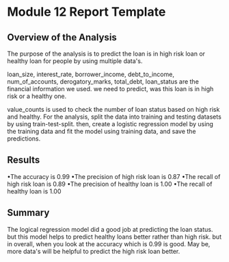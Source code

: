 # Module 12 Report Template

## Overview of the Analysis

The purpose of the analysis is to predict the loan is in high risk loan or healthy loan for people by using multiple data's.

loan_size, interest_rate, borrower_income, debt_to_income, num_of_accounts, derogatory_marks, total_debt, loan_status are the financial information we used. we need to predict, was this loan is in high risk or a healthy one.

value_counts is used to check the number of loan status based on high risk and healthy.
For the analysis, split the data into training and testing datasets by using train-test-split. then, create a logistic regression model by using the training data and fit the model using training data, and save the predictions.

## Results

   •The accuracy is 0.99
   •The precision of high risk loan is 0.87
   •The recall of high risk loan is 0.89
   •The precision of healthy loan is 1.00
   •The recall of healthy loan is 1.00
   
   

## Summary

The logical regression model did a good job at predicting the loan status. but this model helps to predict healthy loans better rather than high risk. but in overall, when you look at the accuracy which is 0.99 is good. May be, more data's will be helpful to predict the high risk loan better.
